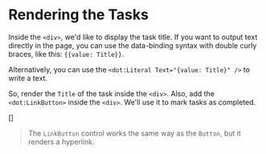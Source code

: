 ﻿Rendering the Tasks
===================
Inside the `<div>`, we'd like to display the task title. If you want to output text directly in the page,
you can use the data-binding syntax with double curly braces, like this: `{{value: Title}}`.

Alternatively, you can use the `<dot:Literal Text="{value: Title}" />` to write a text.

So, render the `Title` of the task inside the `<div>`. Also, add the `<dot:LinkButton>` inside the `<div>`. We'll use it to mark tasks as completed.

[<sample Correct="../samples/RenderTasks2Correct.dothtml"
         Incorrect="../samples/RenderTasks2Incorrect.dothtml"
         Validator="Lesson2Step9Validator" />]

> The `LinkButton` control works the same way as the `Button`, but it renders a hyperlink.
